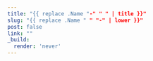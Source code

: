 ```yaml
---
title: "{{ replace .Name "-" " " | title }}"
slug: "{{ replace .Name " " "-" | lower }}"
post: false
link: ""
_build:
  render: 'never'
---
```


